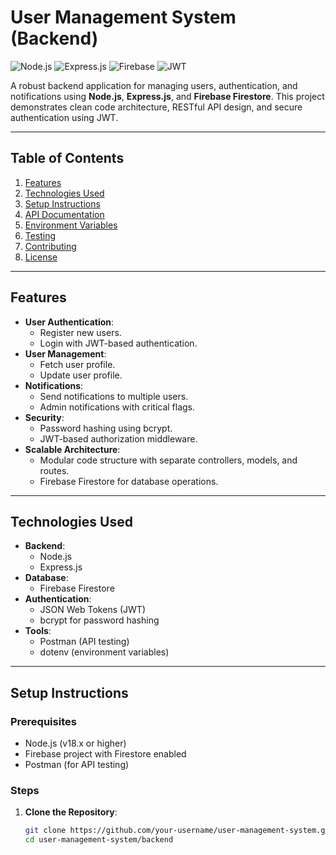 # User Management System (Backend)

![Node.js](https://img.shields.io/badge/Node.js-v18.x-green)
![Express.js](https://img.shields.io/badge/Express.js-v4.x-blue)
![Firebase](https://img.shields.io/badge/Firebase-v9.x-orange)
![JWT](https://img.shields.io/badge/JWT-Authentication-yellow)

A robust backend application for managing users, authentication, and notifications using **Node.js**, **Express.js**, and **Firebase Firestore**. This project demonstrates clean code architecture, RESTful API design, and secure authentication using JWT.

---

## Table of Contents

1. [Features](#features)
2. [Technologies Used](#technologies-used)
3. [Setup Instructions](#setup-instructions)
4. [API Documentation](#api-documentation)
5. [Environment Variables](#environment-variables)
6. [Testing](#testing)
7. [Contributing](#contributing)
8. [License](#license)

---

## Features

- **User Authentication**:
  - Register new users.
  - Login with JWT-based authentication.
- **User Management**:
  - Fetch user profile.
  - Update user profile.
- **Notifications**:
  - Send notifications to multiple users.
  - Admin notifications with critical flags.
- **Security**:
  - Password hashing using bcrypt.
  - JWT-based authorization middleware.
- **Scalable Architecture**:
  - Modular code structure with separate controllers, models, and routes.
  - Firebase Firestore for database operations.

---

## Technologies Used

- **Backend**:
  - Node.js
  - Express.js
- **Database**:
  - Firebase Firestore
- **Authentication**:
  - JSON Web Tokens (JWT)
  - bcrypt for password hashing
- **Tools**:
  - Postman (API testing)
  - dotenv (environment variables)

---

## Setup Instructions

### Prerequisites

- Node.js (v18.x or higher)
- Firebase project with Firestore enabled
- Postman (for API testing)

### Steps

1. **Clone the Repository**:
   ```bash
   git clone https://github.com/your-username/user-management-system.git
   cd user-management-system/backend

